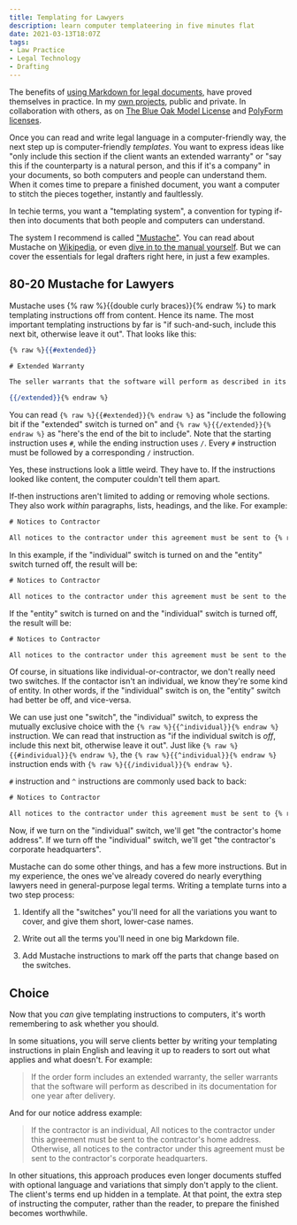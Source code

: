 ```yaml
---
title: Templating for Lawyers
description: learn computer templateering in five minutes flat
date: 2021-03-13T18:07Z
tags:
- Law Practice
- Legal Technology
- Drafting
---
```


The benefits of [using Markdown for legal documents](https://type.commonform.org/), have proved themselves in practice.  In my [own projects](https://projects.kemitchell.com/), public and private.  In collaboration with others, as on [The Blue Oak Model License](https://blueoakcouncil.org/license/1.0.0) and [PolyForm licenses](https://polyformproject.org/licenses).

Once you can read and write legal language in a computer-friendly way, the next step up is computer-friendly _templates_.  You want to express ideas like "only include this section if the client wants an extended warranty" or "say this if the counterparty is a natural person, and this if it's a company" in your documents, so both computers and people can understand them.  When it comes time to prepare a finished document, you want a computer to stitch the pieces together, instantly and faultlessly.

In techie terms, you want a "templating system", a convention for typing if-then into documents that both people and computers can understand.

The system I recommend is called ["Mustache"](https://en.wikipedia.org/wiki/Mustache_(template_system)).  You can read about Mustache on [Wikipedia](https//mustache.github.io/), or even [dive in to the manual yourself](https://mustache.github.io/mustache.5.html).  But we can cover the essentials for legal drafters right here, in just a few examples.

## 80-20 Mustache for Lawyers

Mustache uses {% raw %}{{double curly braces}}{% endraw %} to mark templating instructions off from content.  Hence its name.  The most important templating instructions by far is "if such-and-such, include this next bit, otherwise leave it out".  That looks like this:

```mustache
{% raw %}{{#extended}}

# Extended Warranty

The seller warrants that the software will perform as described in its documentation for one year after delivery.

{{/extended}}{% endraw %}
```

You can read `{% raw %}{{#extended}}{% endraw %}` as "include the following bit if the "extended" switch is turned on" and `{% raw %}{{/extended}}{% endraw %}` as "here's the end of the bit to include".  Note that the starting instruction uses `#`, while the ending instruction uses `/`.  Every `#` instruction must be followed by a corresponding `/` instruction.

Yes, these instructions look a little weird.  They have to.  If the instructions looked like content, the computer couldn't tell them apart.

If-then instructions aren't limited to adding or removing whole sections.  They also work _within_ paragraphs, lists, headings, and the like.  For example:

```mustache
# Notices to Contractor

All notices to the contractor under this agreement must be sent to {% raw %}{{#individual}}{% endraw %}the contractor's home address{% raw %}{{/individual}}{% endraw %}{% raw %}{{#entity}}{% endraw %}the contractor's corporate headquarters{% raw %}{{/entity}}{% endraw %}.
```

In this example, if the "individual" switch is turned on and the "entity" switch turned off, the result will be:

```mustache
# Notices to Contractor

All notices to the contractor under this agreement must be sent to the contractor's home address.
```

If the "entity" switch is turned on and the "individual" switch is turned off, the result will be:

```mustache
# Notices to Contractor

All notices to the contractor under this agreement must be sent to the contractor's corporate headquarters.
```

Of course, in situations like individual-or-contractor, we don't really need two switches.  If the contactor isn't an individual, we know they're some kind of entity.  In other words, if the "individual" switch is on, the "entity" switch had better be off, and vice-versa.

We can use just one "switch", the "individual" switch, to express the mutually exclusive choice with the `{% raw %}{{^individual}}{% endraw %}` instruction.  We can read that instruction as "if the individual switch is _off_, include this next bit, otherwise leave it out".  Just like `{% raw %}{{#individual}}{% endraw %}`, the `{% raw %}{{^individual}}{% endraw %}` instruction ends with `{% raw %}{{/individual}}{% endraw %}`.

`#` instruction and `^` instructions are commonly used back to back:

```mustache
# Notices to Contractor

All notices to the contractor under this agreement must be sent to {% raw %}{{#individual}}{% endraw %}the contractor's home address{% raw %}{{/individual}}{% endraw %}{% raw %}{{^individual}}{% endraw %}the contractor's corporate headquarters{% raw %}{{/individual}}{% endraw %}.
```

Now, if we turn on the "individual" switch, we'll get "the contractor's home address".  If we turn off the "individual" switch, we'll get "the contractor's corporate headquarters".

Mustache can do some other things, and has a few more instructions.  But in my experience, the ones we've already covered do nearly everything lawyers need in general-purpose legal terms.  Writing a template turns into a two step process:

1.  Identify all the "switches" you'll need for all the variations you want to cover, and give them short, lower-case names.

2.  Write out all the terms you'll need in one big Markdown file.

3.  Add Mustache instructions to mark off the parts that change based on the switches.

## Choice

Now that you _can_ give templating instructions to computers, it's worth remembering to ask whether you should.

In some situations, you will serve clients better by writing your templating instructions in plain English and leaving it up to readers to sort out what applies and what doesn't.  For example:

> If the order form includes an extended warranty, the seller warrants that the software will perform as described in its documentation for one year after delivery.

And for our notice address example:

> If the contractor is an individual, All notices to the contractor under this agreement must be sent to the contractor's home address.  Otherwise, all notices to the contractor under this agreement must be sent to the contractor's corporate headquarters.

In other situations, this approach produces even longer documents stuffed with optional language and variations that simply don't apply to the client.  The client's terms end up hidden in a template.  At that point, the extra step of instructing the computer, rather than the reader, to prepare the finished becomes worthwhile.
